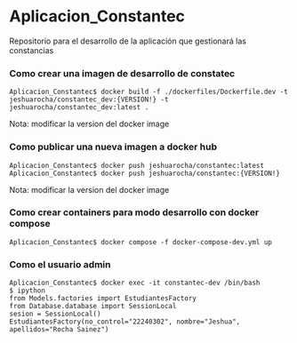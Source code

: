 # Aplicacion_Constantec
Repositorio para el desarrollo de la aplicación que gestionará las constancias

### Como crear una imagen de desarrollo de constatec
```shell
Aplicacion_Constantec$ docker build -f ./dockerfiles/Dockerfile.dev -t jeshuarocha/constantec_dev:{VERSION!} -t jeshuarocha/constantec_dev:latest .
```
Nota: modificar la version del docker image

### Como publicar una nueva imagen a docker hub
```shell
Aplicacion_Constantec$ docker push jeshuarocha/constantec:latest
Aplicacion_Constantec$ docker push jeshuarocha/constantec:{VERSION!}
```
Nota: modificar la version del docker image

### Como crear containers para modo desarrollo con docker compose
```shell
Aplicacion_Constantec$ docker compose -f docker-compose-dev.yml up
```

### Como el usuario admin
```shell
Aplicacion_Constantec$ docker exec -it constantec-dev /bin/bash
$ ipython
from Models.factories import EstudiantesFactory
from Database.database import SessionLocal
sesion = SessionLocal()
EstudiantesFactory(no_control="22240302", nombre="Jeshua", apellidos="Rocha Sainez")
```
